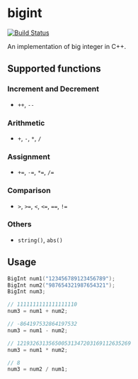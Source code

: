 # bigint
[![Build Status](https://travis-ci.org/jonas-fan/bigint.svg)](https://travis-ci.org/jonas-fan/bigint)

An implementation of big integer in C++.

## Supported functions

### Increment and Decrement

- `++`, `--`

### Arithmetic

- `+`, `-`, `*`, `/`

### Assignment

- `+=`, `-=`, `*=`, `/=`

### Comparison

- `>`, `>=`, `<`, `<=`, `==`, `!=`

### Others

- `string()`, `abs()`

## Usage

```cpp
BigInt num1("123456789123456789");
BigInt num2("987654321987654321");
BigInt num3;

// 1111111111111111110
num3 = num1 + num2;

// -864197532864197532
num3 = num1 - num2;

// 121932631356500531347203169112635269
num3 = num1 * num2;

// 8
num3 = num2 / num1;
```
